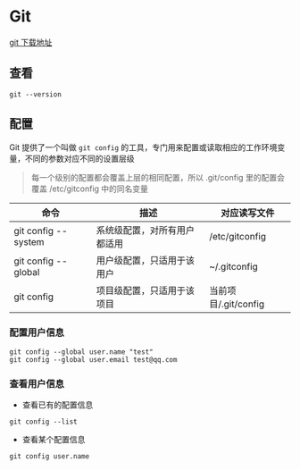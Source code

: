# Git

[git 下载地址](https://git-scm.com/)

## 查看

```shell
git --version
```

## 配置

Git 提供了一个叫做 `git config` 的工具，专门用来配置或读取相应的工作环境变量，不同的参数对应不同的设置层级

> 每一个级别的配置都会覆盖上层的相同配置，所以 .git/config 里的配置会覆盖 /etc/gitconfig 中的同名变量

| 命令                | 描述                         | 对应读写文件         |
| ------------------- | ---------------------------- | -------------------- |
| git config --system | 系统级配置，对所有用户都适用 | /etc/gitconfig       |
| git config --global | 用户级配置，只适用于该用户   | ~/.gitconfig         |
| git config          | 项目级配置，只适用于该项目   | 当前项目/.git/config |

### 配置用户信息

```shell
git config --global user.name "test"
git config --global user.email test@qq.com
```

### 查看用户信息

- 查看已有的配置信息

```shell
git config --list
```

- 查看某个配置信息

```shell
git config user.name
```
